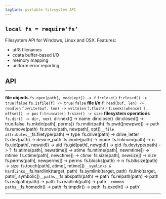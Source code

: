 ```yaml
---
tagline: portable filesystem API
---
```


## `local fs = require'fs'`

Filesystem API for Windows, Linux and OSX. Features:

  * utf8 filenames
  * cdata buffer-based I/O
  * memory mapping
  * uniform error reporting

## API

-------------------------------------------- -----------------------------------------------
__file objects__
`fs.open(path[, mode|opt]) -> f`
`f:close()`
`f:closed() -> true|false`
`fs.isfile(f) -> true|false`
__file i/o__
`f:read(buf, len) -> readlen`
`f:write(buf, len) -> writelen`
`f:flush()`
`f:seek([whence] [, offset]) -> pos`
`f:truncate()`
`f:size() -> size`
__filesystem operations__
`fs.dir() -> dir, next
`dir:next() -> name`
`dir:close()`
`dir:closed() -> true|false`
`fs.mkdir(path[, perms])`
`fs.rmdir(path)`
`fs.pwd([newpwd]) -> path`
`fs.remove(path)`
`fs.move(path, newpath[, opt])`
__file attributes__
`fs.filetype(path) -> type`
`fs.drive(path) -> drive_letter`
`fs.dev(path) -> device_path`
`fs.inode(path) -> inode`
`fs.linknum(path) -> n`
`fs.uid(path[, newuid]) -> uid`
`fs.gid(path[, newgid]) -> gid`
`fs.devtype(path) -> ?`
`fs.atime(path[, newatime]) -> atime`
`fs.mtime(path[, newmtime]) -> mtime`
`fs.ctime(path[, newctime]) -> ctime`
`fs.size(path[, newsize]) -> size`
`fs.perms(path[, newperms]) -> perms`
`fs.blocks(path) -> n`
`fs.blksize(path) -> size`
`fs.touch(path[, atime[, mtime]])`
__symlinks & hardlinks__
`fs.hardlink(target, path)`
`fs.symlink(target, path)`
`fs.link(target, patn[, symbolic])`
__paths__
`fs.abspath(path) -> path`
`fs.relpath(path) -> path`
`fs.realpath(path) -> path`
`fs.readlink(path) -> path`
__common paths__
`fs.homedir() -> path`
`fs.tmpdir() -> path`
`fs.exedir() -> path`
-------------------------------------------- -----------------------------------------------
